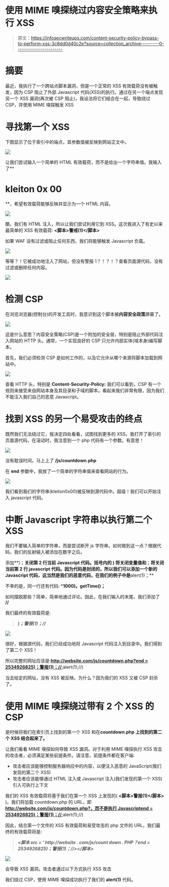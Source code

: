 # 使用 MIME 嗅探绕过内容安全策略来执行 XSS

> 原文：<https://infosecwriteups.com/content-security-policy-bypass-to-perform-xss-3c8dd0d40c2e?source=collection_archive---------0----------------------->

# 摘要

最近，我执行了一个跨站点脚本漏洞，但是一个正常的 XSS 有效载荷没有被触发，因为 CSP 阻止了外部 Javascript 代码(XSS)的执行。通过在另一个端点发现另一个 XSS 漏洞(再次被 CSP 阻止)，我设法将它们结合在一起，导致绕过 CSP，并使用 MIME 嗅探触发 XSS

# 寻找第一个 XSS

下图显示了位于索引中的端点，其参数值被反映到网站正文中。

![](img/aacc7e86dd26a1b34c6f322c1826529d.png)

让我们尝试输入一个简单的 HTML 有效载荷，而不是给出一个字符串值。我输入了**<h1>kleiton 0x 00</h1>**，希望有效载荷能够反映并显示为一个 HTML 内容。

![](img/14c5d22089c981ae4f2cc1a88d9aad2d.png)

酷，我们有 HTML 注入，所以让我们尝试利用它到 XSS。这次我进入了有史以来最简单的 XSS 有效载荷: **<脚本>警戒(1)</脚本>**

如果 WAF 没有过滤或阻止任何东西，我们将能够触发 Javascript 负载。

![](img/5ae6801e7bbe13df907d3b67ac4870ea.png)

等等？！它被成功地注入了网站，但没有警报 1？！？！？查看页面源代码，没有过滤或删除任何内容。

![](img/87ba604c1486d2d371cec8e66202789a.png)

# 检测 CSP

在浏览浏览器(控制台)的开发工具时，我意识到这个脚本被**内容安全政策**屏蔽了。

![](img/a557b7bde7cbe681550e714e67dfa903.png)

这是什么意思？内容安全策略(CSP)是一个附加的安全层，特别是阻止外部代码注入网站的 HTTP 头。通常，一个实现良好的 CSP 只允许内部实体(域本身)编写脚本。

首先，我们必须检测 CSP 是如何工作的，以及它允许从哪个来源将脚本加载到网站中。

![](img/3620e2b37bf448bd35dd504d028e6421.png)

查看 HTTP 头，特别是 **Content-Security-Policy:** 我们可以看到，CSP 有一个规则来接受来自网站本身及其目录和子域的脚本。看起来我们非常有限，因为我们不能注入我们自己的恶意 Javascript。

# 找到 XSS 的另一个易受攻击的终点

既然我们无法绕过它，我决定四处看看，试图找到更多的 XSS。我打开了索引的页面源代码，在滚动时，我注意到一个 php 代码有一个参数。有意思！

![](img/0fd193db36438b14db0d4a7e27f7f439.png)

没有耽误时间，马上上了 **/js/countdown.php**

在 **end** 参数中，我放了一个简单的字符串值来查看网站的行为。

![](img/c3dfa79caf5e2cba55f6a7aafb243464.png)

我们看到我们的字符串(kleiton0x00)被反映到源代码中。超级！我们可以开始注入 javascript 代码。

# 中断 Javascript 字符串以执行第二个 XSS

我们不要输入简单的字符串，而是尝试断开 js 字符串。如何做到这一点？根据代码，我们的反射输入被添加在数字之后。

添加**)；**关闭第 2 行当前 Javascript 代码。括号内的 **)** 将关闭变量值和**；**将关闭当前第 2 行 javascript 代码。因为代码是封闭的，所以我们可以添加一个新的 Javascript 代码，这当然是我们的恶意代码，在我们的例子中是**alert(1)；**

不幸的是，同一行还有代码: ***1000)。getTime()；**

如何摆脱那些？简单，简单地通过评论。因此，在我们输入的末尾，我们添加了 **//**

我们最终的有效载荷是:

> ***)；警报(1)；//***

![](img/6115a253e6709a4432a84434444d67ff.png)

很好，根据源代码，我们已经成功地将 Javascript 代码注入到目录中。我们得到了第二个 XSS！

所以完整的网址应该是:[**http://website.com/js/countdown.php?end = 2534926825)；警报(1)；//**](http://website.com/js/countdown.php?end=2534926825);alert(1);//)

当去给定的网址，没有 XSS 被反映。为什么？因为我们的 XSS 又被 CSP 封杀了。

# 使用 MIME 嗅探绕过带有 2 个 XSS 的 CSP

是时候将我们在索引页上找到的第一个 XSS 和在**countdown.php 上找到的第二个 XSS 结合起来了。**

让我们看看 MIME 嗅探如何导致 XSS 漏洞。对于利用 MIME 嗅探执行 XSS 攻击的攻击者，必须满足某些前提条件。请注意，前提条件都在客户端:

*   攻击者应该能够控制服务器响应中的内容，以便注入恶意的 JavaScript(我们发现的第二个 XSS)
*   攻击者应该能够通过 HTML 注入或 Javascript 注入(我们发现的第一个 XSS)引入可执行上下文

我们的 XSS 有效载荷将基于我们在第一个 XSS 上发现的( **<脚本>警报(1)</脚本>** )。我们将加载 countdown.php 的 URL，即[**http://website.com/js/countdown.php?，而不是执行 Javascriptend = 2534926825)；警报(1)；//**](http://website.com/js/countdown.php?end=2534926825);alert(1);//)

因此，结合第一个文件的 XSS 有效载荷和易受攻击的 php 文件的 URL，我们最终的有效载荷将是:

> ***<脚本 src = ' http://website . com/js/count down . PHP？end = 2534926825)；警报(1)；//></脚本>***

![](img/8e5dd7a2897dcae29ae5020ae1b8829c.png)

会导致 XSS 漏洞。攻击者通过以下方式执行 XSS 攻击

我们绕过 CSP，使用 MIME 嗅探成功执行了我们的 **alert(1)** 代码。